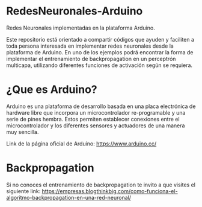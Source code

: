 # RedesNeuronales-Arduino
Redes Neuronales implementadas en la plataforma Arduino.

Este repositorio está orientado a compartir códigos que ayuden y faciliten a toda persona interesada en implementar redes neuronales desde la plataforma de Arduino. En uno de los ejemplos podrá encontrar la forma de implementar el entrenamiento de backpropagation en un perceptrón multicapa, utilizando diferentes funciones de activación según se requiera.

# ¿Que es Arduino?

Arduino es una plataforma de desarrollo basada en una placa electrónica de hardware libre que incorpora un microcontrolador re-programable y una serie de pines hembra. Estos permiten establecer conexiones entre el microcontrolador y los diferentes sensores y actuadores de una manera muy sencilla.

Link de la página oficial de Arduino: https://www.arduino.cc/

# Backpropagation
Si no conoces el entrenamiento de backpropagation te invito a que visites el siguiente link: https://empresas.blogthinkbig.com/como-funciona-el-algoritmo-backpropagation-en-una-red-neuronal/




